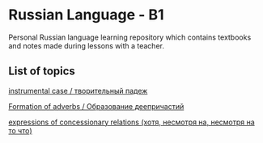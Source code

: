 # Russian Language - B1

Personal Russian language learning repository which contains textbooks and notes made during lessons with a teacher. 

## List of topics 

[instrumental case / творительный падеж](/notes/instrumental_case/instrumental_index.md)

[Formation of adverbs / Образование деепричастий](/notes/other_topics/revision_2023_03_15.md)

[expressions of concessionary relations (хотя, несмотря на, несмотря на то что)](/notes/other_topics/revision_2023_03_15.md)
